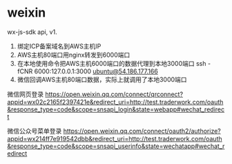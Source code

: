 # weixin

wx-js-sdk api, v1.

1. 绑定ICP备案域名到AWS主机IP
2. AWS主机80端口用nginx转发到6000端口
3. 在本地使用命令把AWS主机6000端口的数据代理到本地3000端口
 ssh -fCNR 6000:127.0.0.1:3000 ubuntu@54.186.177.166
4. 微信回调AWS主机80端口数据，实际上就调用了本地3000端口 


微信网页登录 
https://open.weixin.qq.com/connect/qrconnect?appid=wx02c2165f2397421e&redirect_uri=http://test.traderwork.com/oauth&response_type=code&scope=snsapi_login&state=webapp#wechat_redirect

微信公众号菜单登录 
https://open.weixin.qq.com/connect/oauth2/authorize?appid=wx214ff7e919542dbb&redirect_uri=http://test.traderwork.com/oauth&response_type=code&scope=snsapi_userinfo&state=wechatapp#wechat_redirect
